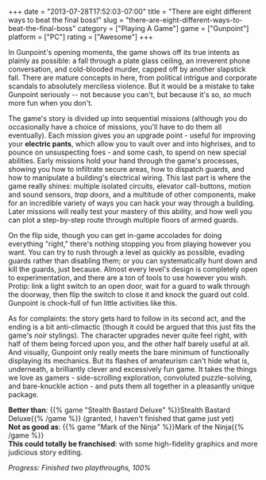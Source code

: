 +++
date = "2013-07-28T17:52:03-07:00"
title = "There are eight different ways to beat the final boss!"
slug = "there-are-eight-different-ways-to-beat-the-final-boss"
category = ["Playing A Game"]
game = ["Gunpoint"]
platform = ["PC"]
rating = ["Awesome"]
+++

In Gunpoint's opening moments, the game shows off its true intents as plainly as possible: a fall through a plate glass ceiling, an irreverent phone conversation, and cold-blooded murder, capped off by another slapstick fall.  There are mature concepts in here, from political intrigue and corporate scandals to absolutely merciless violence.  But it would be a mistake to take Gunpoint seriously -- not because you can't, but because it's so, <i>so</i> much more fun when you don't.

The game's story is divided up into sequential missions (although you do occasionally have a choice of missions, you'll have to do them all eventually).  Each mission gives you an upgrade point - useful for improving your <b>electric pants</b>, which allow you to vault over and into highrises, and to pounce on unsuspecting foes - and some cash, to spend on new special abilities.  Early missions hold your hand through the game's processes, showing you how to infiltrate secure areas, how to dispatch guards, and how to manipulate a building's electrical wiring.  This last part is where the game really shines: multiple isolated circuits, elevator call-buttons, motion and sound sensors, <i>trap doors</i>, and a multitude of other components, make for an incredible variety of ways you can hack your way through a building.  Later missions will really test your mastery of this ability, and how well you can plot a step-by-step route through multiple floors of armed guards.

On the flip side, though you can get in-game accolades for doing everything "right," there's nothing stopping you from playing however you want.  You can try to rush through a level as quickly as possible, evading guards rather than disabling them; or you can systematically hunt down and kill the guards, just because.  Almost every level's design is completely open to experimentation, and there are a ton of tools to use however you wish.  Protip: link a light switch to an open door, wait for a guard to walk through the doorway, then flip the switch to close it and knock the guard out cold.  Gunpoint is chock-full of fun little activities like this.

As for complaints: the story gets hard to follow in its second act, and the ending is a bit anti-climactic (though it could be argued that this just fits the game's <i>noir</i> stylings).  The character upgrades never quite feel right, with half of them being forced upon you, and the other half barely useful at all.  And visually, Gunpoint only really meets the bare minimum of functionally displaying its mechanics.  But its flashes of amateurism can't hide what is, underneath, a brilliantly clever and excessively fun game.  It takes the things we love as gamers - side-scrolling exploration, convoluted puzzle-solving, and bare-knuckle action - and puts them all together in a pleasantly unique package.

<b>Better than</b>: {{% game "Stealth Bastard Deluxe" %}}Stealth Bastard Deluxe{{% /game %}} (granted, I haven't finished that game just yet)  
<b>Not as good as</b>: {{% game "Mark of the Ninja" %}}Mark of the Ninja{{% /game %}}  
<b>This could totally be franchised</b>: with some high-fidelity graphics and more judicious story editing.

<i>Progress: Finished two playthroughs, 100%</i>